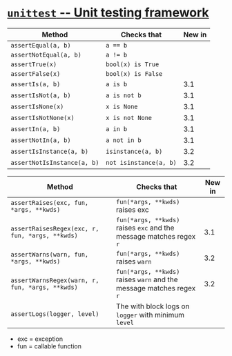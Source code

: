[`unittest` -- Unit testing framework](https://docs.python.org/3/library/unittest.html)
=======================================================================================

| Method                      | Checks that            | New in |
|-----------------------------|------------------------|--------|
| `assertEqual(a, b)`         | `a == b`               |        |
| `assertNotEqual(a, b)`      | `a != b`               |        |
| `assertTrue(x)`             | `bool(x) is True`      |        |
| `assertFalse(x)`            | `bool(x) is False`     |        |
| `assertIs(a, b)`            | `a is b`               | 3.1    |
| `assertIsNot(a, b)`         | `a is not b`           | 3.1    |
| `assertIsNone(x)`           | `x is None`            | 3.1    |
| `assertIsNotNone(x)`        | `x is not None`        | 3.1    |
| `assertIn(a, b)`            | `a in b`               | 3.1    |
| `assertNotIn(a, b)`         | `a not in b`           | 3.1    |
| `assertIsInstance(a, b)`    | `isinstance(a, b)`     | 3.2    |
| `assertNotIsInstance(a, b)` | `not isinstance(a, b)` | 3.2    |

| Method                                          | Checks that                                                          | New in |
|-------------------------------------------------|----------------------------------------------------------------------|--------|
| `assertRaises(exc, fun, *args, **kwds)`         | `fun(*args, **kwds)` raises exc                                      |        |
| `assertRaisesRegex(exc, r, fun, *args, **kwds)` | `fun(*args, **kwds)` raises `exc` and the message matches regex `r`  | 3.1    |
| `assertWarns(warn, fun, *args, **kwds)`         | `fun(*args, **kwds)` raises `warn`                                   | 3.2    |
| `assertWarnsRegex(warn, r, fun, *args, **kwds)` | `fun(*args, **kwds)` raises `warn` and the message matches regex `r` | 3.2    |
| `assertLogs(logger, level)`                     | The with block logs on `logger` with minimum `level`                 |        |

-	exc = exception
-	fun = callable function
